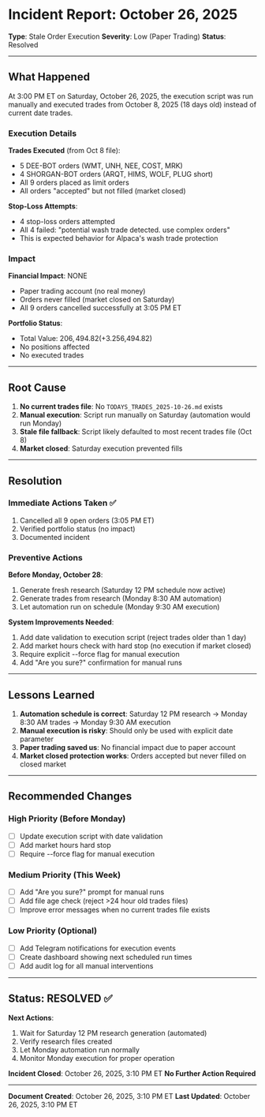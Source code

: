 # Incident Report: October 26, 2025
**Type**: Stale Order Execution
**Severity**: Low (Paper Trading)
**Status**: Resolved

---

## What Happened

At 3:00 PM ET on Saturday, October 26, 2025, the execution script was run manually and executed trades from October 8, 2025 (18 days old) instead of current date trades.

### Execution Details

**Trades Executed** (from Oct 8 file):
- 5 DEE-BOT orders (WMT, UNH, NEE, COST, MRK)
- 4 SHORGAN-BOT orders (ARQT, HIMS, WOLF, PLUG short)
- All 9 orders placed as limit orders
- All orders "accepted" but not filled (market closed)

**Stop-Loss Attempts**:
- 4 stop-loss orders attempted
- All 4 failed: "potential wash trade detected. use complex orders"
- This is expected behavior for Alpaca's wash trade protection

### Impact

**Financial Impact**: NONE
- Paper trading account (no real money)
- Orders never filled (market closed on Saturday)
- All 9 orders cancelled successfully at 3:05 PM ET

**Portfolio Status**:
- Total Value: $206,494.82 (+3.25% / +$6,494.82)
- No positions affected
- No executed trades

---

## Root Cause

1. **No current trades file**: No `TODAYS_TRADES_2025-10-26.md` exists
2. **Manual execution**: Script run manually on Saturday (automation would run Monday)
3. **Stale file fallback**: Script likely defaulted to most recent trades file (Oct 8)
4. **Market closed**: Saturday execution prevented fills

---

## Resolution

### Immediate Actions Taken ✅
1. Cancelled all 9 open orders (3:05 PM ET)
2. Verified portfolio status (no impact)
3. Documented incident

### Preventive Actions

**Before Monday, October 28**:
1. Generate fresh research (Saturday 12 PM schedule now active)
2. Generate trades from research (Monday 8:30 AM automation)
3. Let automation run on schedule (Monday 9:30 AM execution)

**System Improvements Needed**:
1. Add date validation to execution script (reject trades older than 1 day)
2. Add market hours check with hard stop (no execution if market closed)
3. Require explicit --force flag for manual execution
4. Add "Are you sure?" confirmation for manual runs

---

## Lessons Learned

1. **Automation schedule is correct**: Saturday 12 PM research → Monday 8:30 AM trades → Monday 9:30 AM execution
2. **Manual execution is risky**: Should only be used with explicit date parameter
3. **Paper trading saved us**: No financial impact due to paper account
4. **Market closed protection works**: Orders accepted but never filled on closed market

---

## Recommended Changes

### High Priority (Before Monday)
- [ ] Update execution script with date validation
- [ ] Add market hours hard stop
- [ ] Require --force flag for manual execution

### Medium Priority (This Week)
- [ ] Add "Are you sure?" prompt for manual runs
- [ ] Add file age check (reject >24 hour old trades files)
- [ ] Improve error messages when no current trades file exists

### Low Priority (Optional)
- [ ] Add Telegram notifications for execution events
- [ ] Create dashboard showing next scheduled run times
- [ ] Add audit log for all manual interventions

---

## Status: RESOLVED ✅

**Next Actions**:
1. Wait for Saturday 12 PM research generation (automated)
2. Verify research files created
3. Let Monday automation run normally
4. Monitor Monday execution for proper operation

**Incident Closed**: October 26, 2025, 3:10 PM ET
**No Further Action Required**

---

**Document Created**: October 26, 2025, 3:10 PM ET
**Last Updated**: October 26, 2025, 3:10 PM ET
